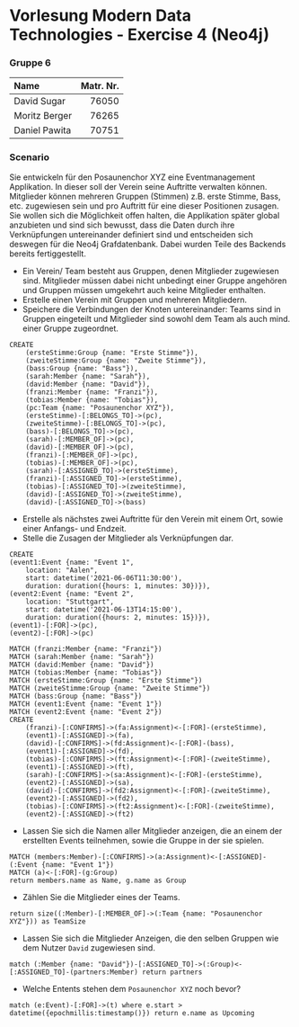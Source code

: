 # Vorlesung Modern Data Technologies - Exercise 4 (Neo4j)

### Gruppe 6

| Name | Matr. Nr. |
|:-----|----------:|
| David Sugar | 76050 |
| Moritz Berger| 76265 |
| Daniel Pawita| 70751 |

### Scenario

Sie entwickeln für den Posaunenchor XYZ eine Eventmanagement Applikation. In
dieser soll der Verein seine Auftritte verwalten können. Mitglieder können
mehreren Gruppen (Stimmen) z.B. erste Stimme, Bass, etc. zugewiesen sein und
pro Auftritt für eine dieser Positionen zusagen. Sie
wollen sich die Möglichkeit offen halten, die Applikation später global
anzubieten und sind sich bewusst, dass die Daten durch ihre Verknüpfungen
untereinander definiert sind und entscheiden sich deswegen für die Neo4j
Grafdatenbank. Dabei wurden Teile des Backends bereits fertiggestellt.

* Ein Verein/ Team besteht aus Gruppen, denen Mitglieder zugewiesen sind.
  Mitglieder müssen dabei nicht unbedingt einer Gruppe angehören und Gruppen
  müssen umgekehrt auch keine Mitglieder enthalten.
* Erstelle einen Verein mit Gruppen und mehreren Mitgliedern.
* Speichere die Verbindungen der Knoten untereinander: Teams sind in Gruppen
  eingeteilt und Mitglieder sind sowohl dem Team als auch mind. einer Gruppe
  zugeordnet.

```
CREATE 
    (ersteStimme:Group {name: "Erste Stimme"}), 
    (zweiteStimme:Group {name: "Zweite Stimme"}), 
    (bass:Group {name: "Bass"}), 
    (sarah:Member {name: "Sarah"}), 
    (david:Member {name: "David"}), 
    (franzi:Member {name: "Franzi"}), 
    (tobias:Member {name: "Tobias"}), 
    (pc:Team {name: "Posaunenchor XYZ"}), 
    (ersteStimme)-[:BELONGS_TO]->(pc), 
    (zweiteStimme)-[:BELONGS_TO]->(pc), 
    (bass)-[:BELONGS_TO]->(pc), 
    (sarah)-[:MEMBER_OF]->(pc), 
    (david)-[:MEMBER_OF]->(pc), 
    (franzi)-[:MEMBER_OF]->(pc), 
    (tobias)-[:MEMBER_OF]->(pc), 
    (sarah)-[:ASSIGNED_TO]->(ersteStimme), 
    (franzi)-[:ASSIGNED_TO]->(ersteStimme), 
    (tobias)-[:ASSIGNED_TO]->(zweiteStimme), 
    (david)-[:ASSIGNED_TO]->(zweiteStimme), 
    (david)-[:ASSIGNED_TO]->(bass)
```

* Erstelle als nächstes zwei Auftritte für den Verein mit einem Ort, sowie 
  einer Anfangs- und Endzeit.
* Stelle die Zusagen der Mitglieder als Verknüpfungen dar.

```
CREATE 
(event1:Event {name: "Event 1", 
    location: "Aalen", 
    start: datetime('2021-06-06T11:30:00'), 
    duration: duration({hours: 1, minutes: 30})}),
(event2:Event {name: "Event 2", 
    location: "Stuttgart", 
    start: datetime('2021-06-13T14:15:00'), 
    duration: duration({hours: 2, minutes: 15})}),
(event1)-[:FOR]->(pc), 
(event2)-[:FOR]->(pc)
```

```
MATCH (franzi:Member {name: "Franzi"}) 
MATCH (sarah:Member {name: "Sarah"}) 
MATCH (david:Member {name: "David"}) 
MATCH (tobias:Member {name: "Tobias"}) 
MATCH (ersteStimme:Group {name: "Erste Stimme"}) 
MATCH (zweiteStimme:Group {name: "Zweite Stimme"}) 
MATCH (bass:Group {name: "Bass"})  
MATCH (event1:Event {name: "Event 1"}) 
MATCH (event2:Event {name: "Event 2"}) 
CREATE
    (franzi)-[:CONFIRMS]->(fa:Assignment)<-[:FOR]-(ersteStimme), 
    (event1)-[:ASSIGNED]->(fa),
    (david)-[:CONFIRMS]->(fd:Assignment)<-[:FOR]-(bass), 
    (event1)-[:ASSIGNED]->(fd),
    (tobias)-[:CONFIRMS]->(ft:Assignment)<-[:FOR]-(zweiteStimme), 
    (event1)-[:ASSIGNED]->(ft),
    (sarah)-[:CONFIRMS]->(sa:Assignment)<-[:FOR]-(ersteStimme), 
    (event2)-[:ASSIGNED]->(sa),
    (david)-[:CONFIRMS]->(fd2:Assignment)<-[:FOR]-(zweiteStimme), 
    (event2)-[:ASSIGNED]->(fd2),
    (tobias)-[:CONFIRMS]->(ft2:Assignment)<-[:FOR]-(zweiteStimme), 
    (event2)-[:ASSIGNED]->(ft2)
```

* Lassen Sie sich die Namen aller Mitglieder anzeigen, 
  die an einem der erstellten Events teilnehmen, sowie die Gruppe
  in der sie spielen.

```
MATCH (members:Member)-[:CONFIRMS]->(a:Assignment)<-[:ASSIGNED]-(:Event {name: "Event 1"}) 
MATCH (a)<-[:FOR]-(g:Group) 
return members.name as Name, g.name as Group
```

* Zählen Sie die Mitglieder eines der Teams.

```
return size((:Member)-[:MEMBER_OF]->(:Team {name: "Posaunenchor XYZ"})) as TeamSize
```

* Lassen Sie sich die Mitglieder Anzeigen, die den selben Gruppen wie
dem Nutzer `David` zugewiesen sind.

```
match (:Member {name: "David"})-[:ASSIGNED_TO]->(:Group)<-[:ASSIGNED_TO]-(partners:Member) return partners
```

* Welche Entents stehen dem `Posaunenchor XYZ` noch bevor?

```
match (e:Event)-[:FOR]->(t) where e.start > datetime({epochmillis:timestamp()}) return e.name as Upcoming
```

